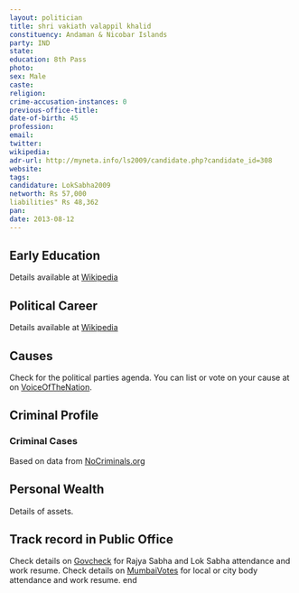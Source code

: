 ```yaml
---
layout: politician
title: shri vakiath valappil khalid
constituency: Andaman & Nicobar Islands 
party: IND
state: 
education: 8th Pass
photo: 
sex: Male
caste: 
religion: 
crime-accusation-instances: 0
previous-office-title: 
date-of-birth: 45
profession: 
email: 
twitter: 
wikipedia: 
adr-url: http://myneta.info/ls2009/candidate.php?candidate_id=308
website: 
tags: 
candidature: LokSabha2009
networth: Rs 57,000
liabilities" Rs 48,362
pan: 
date: 2013-08-12
---
```


## Early Education
Details available at [Wikipedia](http://www.wikipedia.org/wiki/)

## Political Career
Details available at [Wikipedia](http://www.wikipedia.org/wiki/)

## Causes 
Check for the political parties agenda. You can list or vote on your cause at on [VoiceOfTheNation](http://www.voiceofthenation.org).

## Criminal Profile

### Criminal Cases
Based on data from [NoCriminals.org](http://www.nocriminals.org)

## Personal Wealth
Details of assets.

## Track record in Public Office
Check details on [Govcheck](http://www.govcheck.org) for Rajya Sabha and Lok Sabha attendance and work resume. Check details on [MumbaiVotes](http://www.mumbaivotes.org) for local or city body attendance and work resume.
	end
